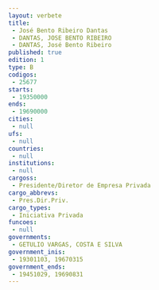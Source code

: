 ```yaml
---
layout: verbete
title:
 - José Bento Ribeiro Dantas
 - DANTAS, JOSE BENTO RIBEIRO
 - DANTAS, José Bento Ribeiro
published: true
edition: 1  
type: B
codigos: 
 - 25677
starts: 
 - 19350000
ends: 
 - 19690000
cities: 
 - null 
ufs: 
 - null 
countries: 
 - null 
institutions: 
 - null 
cargoss: 
 - Presidente/Diretor de Empresa Privada
cargo_abbrevs: 
 - Pres.Dir.Priv.
cargo_types: 
 - Iniciativa Privada
funcoes: 
 - null 
governments: 
 - GETULIO VARGAS, COSTA E SILVA
government_inis: 
 - 19301103, 19670315
government_ends: 
 - 19451029, 19690831
---
```


